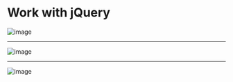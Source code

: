 # Work with jQuery

![image](https://github.com/user-attachments/assets/99b468f8-b249-4ec7-8ca8-baad25683423)  
***
![image](https://github.com/user-attachments/assets/d6598f55-e6a4-4bdb-9e2d-17faf729b633)
***
![image](https://github.com/user-attachments/assets/dc5cbebe-9820-415a-88c3-bb341ac64909)


